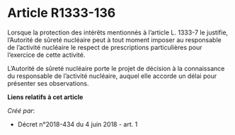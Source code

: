 # Article R1333-136

Lorsque la protection des intérêts mentionnés à l’article L. 1333-7 le justifie, l’Autorité de sûreté nucléaire peut à tout
moment imposer au responsable de l’activité nucléaire le respect de prescriptions particulières pour l’exercice de cette
activité.

L’Autorité de sûreté nucléaire porte le projet de décision à la connaissance du responsable de l’activité nucléaire, auquel
elle accorde un délai pour présenter ses observations.

**Liens relatifs à cet article**

_Créé par_:

  - Décret n°2018-434 du 4 juin 2018 - art. 1

